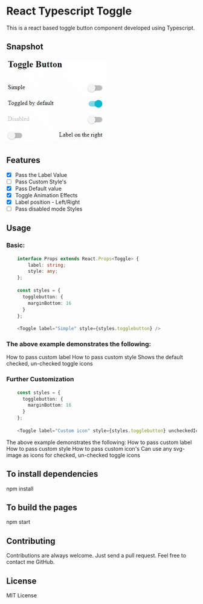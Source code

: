 # React Typescript Toggle
This is a react based toggle button component developed using Typescript.

## Snapshot
![Snapshot of Toggle Button](https://github.com/vpysaran/react-typescript-toggle/blob/master/snapshot/toggle-button.gif)

## Features
- [x] Pass the Label Value
- [ ] Pass Custom Style's
- [x] Pass Default value
- [x] Toggle Animation Effects
- [x] Label position - Left/Right
- [ ] Pass disabled mode Styles

## Usage
### Basic:
```typescript
    interface Props extends React.Props<Toggle> {
        label: string;
        style: any;
    };

    const styles = {
      togglebutton: {
        marginBottom: 16
      }
    };
    
    <Toggle label="Simple" style={styles.togglebutton} />
```

### The above example demonstrates the following:
How to pass custom label
How to pass custom style
Shows the default checked, un-checked toggle icons

### Further Customization

```typescript
    const styles = {
      togglebutton: {
        marginBottom: 16
      }
    };
    
    <Toggle label="Custom icon" style={styles.togglebutton} uncheckedIcon={} checkedIcon={} />
```

The above example demonstrates the following:
How to pass custom label
How to pass custom style
How to pass custom icon's
Can use any svg-image as icons for checked, un-checked toggle icons

## To install dependencies
npm install

## To build the pages
npm start

## Contributing
Contributions are always welcome. Just send a pull request. Feel free to contact me GitHub.

## License
MIT License
